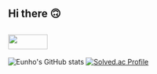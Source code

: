 ## Hi there 🙃
<a href="https://blog.naver.com/znfhdl789" target="_blank"><img src="https://img.shields.io/badge/Blog-03C75A?style=flat-square&logo=Naver&logoColor=white" width = 80px height = 30px/></a>
---
![Eunho's GitHub stats](https://github-readme-stats.vercel.app/api?username=Lcheck&theme=default&show_icons=true)
[![Solved.ac Profile](http://mazassumnida.wtf/api/v2/generate_badge?boj=jackson789)](https://solved.ac/jackson789/)
